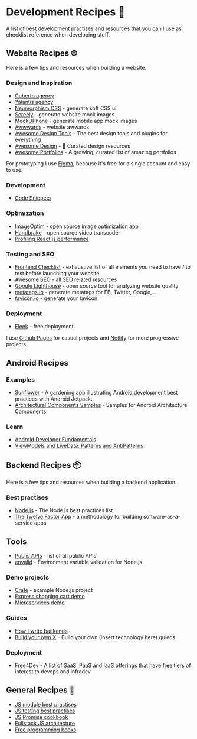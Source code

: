 # Development Recipes 🔨

A list of best development practises and resources that you can I use as checklist reference when developing stuff.

## Website Recipes 🌐

Here is a few tips and resources when building a website.

### Design and Inspiration
- [Cuberto agency](https://cuberto.com/)
- [Yalantis agency](https://yalantis.com/)
- [Neumorphism CSS](https://neumorphism.io/#55b9f3) - generate soft CSS ui
- [Screely](https://www.screely.com/) - generate website mock images
- [MockUPhone](https://mockuphone.com/) - generate mobile app mock images
- [Awwwards](https://www.awwwards.com/) - website awwards
- [Awesome Design Tools](https://github.com/LisaDziuba/Awesome-Design-Tools) - The best design tools and plugins for everything
- [Awesome Design](https://github.com/gztchan/awesome-design) - 🌟 Curated design resources
- [Awesome Portfolios](https://github.com/JonathanMH/all-the-awesome-portfolios) - A growing, curated list of amazing portfolios

For prototyping I use [Figma](https://www.figma.com/), because it's free for a single account and easy to use.

### Development
- [Code Snippets](https://www.30secondsofcode.org/css/p/1/)

### Optimization
- [ImageOptim](https://imageoptim.com/) - open source image optimization app
- [Handbrake](https://handbrake.fr/) - open source video transcoder
- [Profiling React.js performance](https://addyosmani.com/blog/profiling-react-js/)

### Testing and SEO
- [Frontend Checklist](https://github.com/thedaviddias/Front-End-Checklist) - exhaustive list of all elements you need to have / to test before launching your website
- [Awesome SEO](https://github.com/teles/awesome-seo) - all SEO related resources
- [Google Lighthouse](https://developers.google.com/web/tools/lighthouse) - open source tool for analyzing website quality
- [metatags.io](https://metatags.io/) - generate metatags for FB, Twitter, Google,...
- [favicon.io](https://favicon.io/) - generate your favicon

### Deployment
- [Fleek](https://fleek.co/) - free deployment

I use [Github Pages](https://pages.github.com/) for casual projects and [Netlify](https://www.netlify.com/) for more progressive projects.


## Android Recipes

### Examples
- [Sunflower](https://github.com/android/sunflower) - A gardening app illustrating Android development best practices with Android Jetpack.
- [Architectural Components Samples](https://github.com/android/architecture-components-samples) - Samples for Android Architecture Components

### Learn
- [Android Developer Fundamentals](https://google-developer-training.github.io/android-developer-fundamentals-course-concepts-v2/)
- [ViewModels and LiveData: Patterns and AntiPatterns](https://medium.com/androiddevelopers/viewmodels-and-livedata-patterns-antipatterns-21efaef74a54)

## Backend Recipes 📦

Here is a few tips and resources when building a backend application.

### Best practises
- [Node.js](https://github.com/goldbergyoni/nodebestpractices) - The Node.js best practices list
- [The Twelve Factor App](https://12factor.net/) - a methodology for building software-as-a-service apps

## Tools
- [Publis APIs](https://github.com/public-apis/public-apis) - list of all public APIs
- [envalid](https://github.com/af/envalid) - Environment variable validation for Node.js

### Demo projects
- [Crate](https://github.com/atulmy/crate) - example Node.js project
- [Express shopping cart demo](https://github.com/mrvautin/expressCart)
- [Microservices demo](https://github.com/GoogleCloudPlatform/microservices-demo)

### Guides
- [How I write backends](https://github.com/fpereiro/backendlore)
- [Build your own X](https://github.com/danistefanovic/build-your-own-x) - Build your own (insert technology here) guieds

### Deployment
- [Free4Dev](https://github.com/ripienaar/free-for-dev) - A list of SaaS, PaaS and IaaS offerings that have free tiers of interest to devops and infradev


## General Recipes 🔨
- [JS module best practises](https://github.com/mattdesl/module-best-practices)
- [JS testing best practises](https://github.com/goldbergyoni/javascript-testing-best-practices)
- [JS Promise cookbook](https://github.com/mattdesl/promise-cookbook)
- [Fullstack JS architecture](https://github.com/atulmy/fullstack-javascript-architecture)
- [Free programming books](https://github.com/EbookFoundation/free-programming-books)
